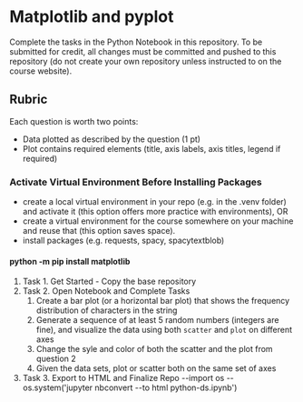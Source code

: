# Matplotlib and pyplot

Complete the tasks in the Python Notebook in this repository.
To be submitted for credit, all changes must be committed and pushed to this repository (do not create your own repository unless instructed to on the course website).

## Rubric

Each question is worth two points: 

* Data plotted as described by the question (1 pt)
* Plot contains required elements (title, axis labels, axis titles, legend if required)

### Activate Virtual Environment Before Installing Packages

* create a local virtual environment in your repo (e.g. in the .venv folder) and activate it (this option offers more practice with environments), OR
* create a virtual environment for the course somewhere on your machine and reuse that (this option saves space).
* install packages (e.g. requests, spacy, spacytextblob)

#### python -m pip install matplotlib

1. Task 1. Get Started - Copy the base repository
2. Task 2. Open Notebook and Complete Tasks
   1. Create a bar plot (or a horizontal bar plot) that shows the frequency distribution of characters in the string
   2. Generate a sequence of at least 5 random numbers (integers are fine), and visualize the data using both `scatter` and `plot` on different axes
   3. Change the syle and color of both the scatter and the plot from question 2
   4. Given the data sets, plot or scatter both on the same set of axes
3. Task 3. Export to HTML and Finalize Repo
    --import os
    --os.system('jupyter nbconvert --to html python-ds.ipynb')
